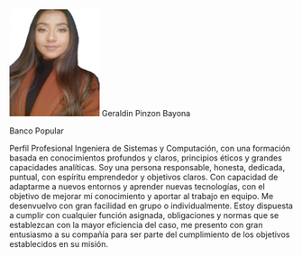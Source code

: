 <img src="image/IMG_GeraldinPinzon.jpg" alt= “” width="160" height="190">
Geraldin Pinzon Bayona

Banco Popular

Perfil Profesional
Ingeniera de Sistemas y Computación, con una
formación basada en conocimientos profundos y
claros, principios éticos y grandes capacidades
analíticas.
Soy una persona responsable, honesta,
dedicada, puntual, con espíritu emprendedor y
objetivos claros. Con capacidad de adaptarme a
nuevos entornos y aprender nuevas tecnologías,
con el objetivo de mejorar mi conocimiento y
aportar al trabajo en equipo. Me desenvuelvo
con gran facilidad en grupo o individualmente.
Estoy dispuesta a cumplir con cualquier función
asignada, obligaciones y normas que se
establezcan con la mayor eficiencia del caso, me
presento con gran entusiasmo a su compañía
para ser parte del cumplimiento de los objetivos
establecidos en su misión.
